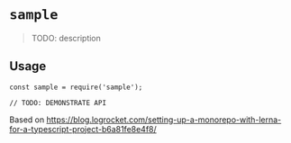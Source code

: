 # `sample`

> TODO: description

## Usage

```
const sample = require('sample');

// TODO: DEMONSTRATE API
```

Based on 
https://blog.logrocket.com/setting-up-a-monorepo-with-lerna-for-a-typescript-project-b6a81fe8e4f8/